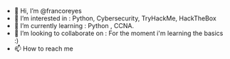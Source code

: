 - 👋 Hi, I’m @francoreyes
- 👀 I’m interested in 
 : Python, Cybersecurity, TryHackMe, HackTheBox
- 🌱 I’m currently learning 
 : Python , CCNA.
- 💞️ I’m looking to collaborate on 
 : For the moment i'm learning the basics :)
- 📫 How to reach me 

<!---
francoreyes/francoreyes is a ✨ special ✨ repository because its `README.md` (this file) appears on your GitHub profile.
You can click the Preview link to take a look at your changes.
--->
